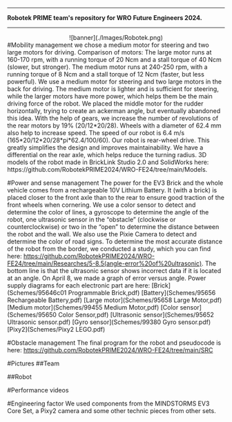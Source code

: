 ***
**Robotek PRIME team's repository for WRO Future Engineers 2024.**
***
<div align=center>
![banner](./Images/Robotek.png)
</div>
#Mobility management
we chose a medium motor for steering and two large motors for driving.
Comparison of motors:
The large motor runs at 160-170 rpm, with a running torque of 20 Ncm and a stall torque of 40 Ncm (slower, but stronger).
The medium motor runs at 240-250 rpm, with a running torque of 8 Ncm and a stall torque of 12 Ncm (faster, but less powerful).
We use a medium motor for steering and two large motors in the back for driving. The medium motor is lighter and is sufficient for steering, while the larger motors have more power, which helps them be the main driving force of the robot. We placed the middle motor for the rudder horizontally, trying to create an ackerman angle, but eventually abandoned this idea. With the help of gears, we increase the number of revolutions of the rear motors by 19% (20/12*20/28). Wheels with a diameter of 62.4 mm also help to increase speed. The speed of our robot is 6.4 m/s (165*20/12*20/28*pi*62.4/100/60). Our robot is rear-wheel drive. This greatly simplifies the design and improves maintainability. We have a differential on the rear axle, which helps reduce the turning radius. 3D models of the robot made in BrickLink Studio 2.0 and SolidWorks here: https://github.com/RobotekPRIME2024/WRO-FE24/tree/main/Models.

#Power and sense management
The power for the EV3 Brick and the whole vehicle comes from a rechargeable 10V Lithium Battery. It (with a brick) is placed closer to the front axle than to the rear to ensure good traction of the front wheels when cornering.
We use a color sensor to detect and determine the color of lines, a gyroscope to determine the angle of the robot, one ultrasonic sensor in the “obstacle” (clockwise or counterclockwise) or two in the “open” to determine the distance between the robot and the wall. We also use the Pixie Camera to detect and determine the color of road signs. To determine the most accurate distance of the robot from the border, we conducted a study, which you can find here: https://github.com/RobotekPRIME2024/WRO-FE24/tree/main/Researches/5-8.5(angle-error%20of%20ultrasonic). The bottom line is that the ultrasonic sensor shows incorrect data if it is located at an angle. On April 8, we made a graph of error versus angle.
Power supply diagrams for each electronic part are here:
[Brick](Schemes/95646c01 Programmable Brick,pdf)
[Battery](Schemes/95656 Rechargeable Battery,pdf)
[Large motor](Schemes/95658 Large Motor,pdf)
[Medium motor](Schemes/99455 Medium Motor,pdf)
[Color sensor](Schemes/95650 Color Sensor,pdf)
[Ultrasonic sensor](Schemes/95652 Ultrasonic sensor.pdf)
[Gyro sensor](Schemes/99380 Gyro sensor.pdf)
[Pixy2](Schemes/Pixy2 LEGO.pdf)

#Obstacle management
The final program for the robot and pseudocode is here: https://github.com/RobotekPRIME2024/WRO-FE24/tree/main/SRC

#Pictures
##Team


##Robot


#Performance videos


#Engineering factor
We used components from the MINDSTORMS EV3 Core Set, a Pixy2 camera and some other technic pieces from other sets.
